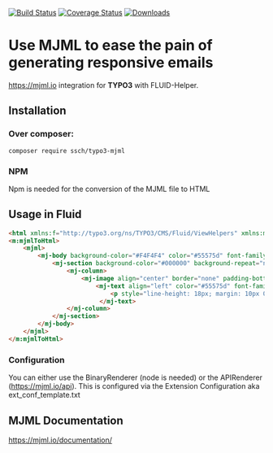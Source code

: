 [![Build Status](https://img.shields.io/travis/sabbelasichon/typo3_mjml/master.svg?style=flat-square)](https://travis-ci.org/sabbelasichon/typo3_mjml)
[![Coverage Status](https://img.shields.io/coveralls/sabbelasichon/typo3_mjml/master.svg?style=flat-square)](https://coveralls.io/github/sabbelasichon/typo3_mjml?branch=master)
[![Downloads](https://img.shields.io/packagist/dt/ssch/typo3-mjml.svg?style=flat-square)](https://packagist.org/packages/ssch/typo3-mjml)

# Use MJML to ease the pain of generating responsive emails

https://mjml.io integration for **TYPO3** with FLUID-Helper.

## Installation

### Over composer:

`composer require ssch/typo3-mjml`

### NPM

Npm is needed for the conversion of the MJML file to HTML

## Usage in Fluid
```html
<html xmlns:f="http://typo3.org/ns/TYPO3/CMS/Fluid/ViewHelpers" xmlns:m="http://typo3.org/ns/Ssch/Typo3Mjml/ViewHelpers" data-namespace-typo3-fluid="true">
<m:mjmlToHtml>
    <mjml>
        <mj-body background-color="#F4F4F4" color="#55575d" font-family="Arial, sans-serif">
            <mj-section background-color="#000000" background-repeat="no-repeat" text-align="center" vertical-align="top">
                <mj-column>
                    <mj-image align="center" border="none" padding-bottom="30px" padding="10px 25px" src="{f:uri.image(src: 'image.png')}" target="_blank" title="" width="180px"></mj-image>
                        <mj-text align="left" color="#55575d" font-family="Arial, sans-serif" font-size="13px" line-height="22px" padding-bottom="0px" padding-top="0px" padding="10px 25px">
                            <p style="line-height: 18px; margin: 10px 0; text-align: center;font-size:14px;color:#ffffff;font-family:'Times New Roman',Helvetica,Arial,sans-serif">WOMEN&nbsp; &nbsp; &nbsp; &nbsp;| &nbsp; &nbsp; &nbsp; MEN&nbsp; &nbsp; &nbsp; &nbsp;| &nbsp; &nbsp; &nbsp; KIDS</p>
                         </mj-text>
                </mj-column>
            </mj-section>
        </mj-body>
    </mjml>
</m:mjmlToHtml>
```

### Configuration

You can either use the BinaryRenderer (node is needed) or the APIRenderer (https://mjml.io/api).
This is configured via the Extension Configuration aka ext_conf_template.txt

## MJML Documentation

https://mjml.io/documentation/
